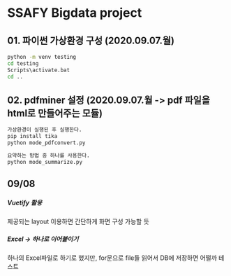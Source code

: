 # SSAFY Bigdata project

## 01. 파이썬 가상환경 구성 (2020.09.07.월)
```sh
python -m venv testing
cd testing
Scripts\activate.bat
cd ..
```

## 02. pdfminer 설정 (2020.09.07.월 -> pdf 파일을 html로 만들어주는 모듈)
```sh
가상환경이 실행된 후 실행한다.
pip install tika
python mode_pdfconvert.py

요약하는 방법 중 하나를 사용한다.
python mode_summarize.py
```

## 09/08

##### Vuetify 활용
제공되는 layout 이용하면 간단하게 화면 구성 가능할 듯

##### Excel -> 하나로 이어붙이기
하나의 Excel파일로 하기로 했지만, for문으로 file들 읽어서 DB에 저장하면 어떨까 테스트
